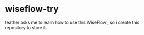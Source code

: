 # wiseflow-try
teather asks me to learn how to use this WiseFlow , so i create this repository to store it.
